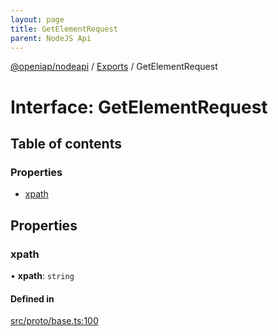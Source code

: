 ```yaml
---
layout: page
title: GetElementRequest
parent: NodeJS Api
---
```

[@openiap/nodeapi](../README) / [Exports](../modules) / GetElementRequest

# Interface: GetElementRequest

## Table of contents

### Properties

- [xpath](GetElementRequest#xpath)

## Properties

### xpath

• **xpath**: `string`

#### Defined in

[src/proto/base.ts:100](https://github.com/openiap/nodeapi/blob/a6b5438/src/proto/base.ts#L100)
